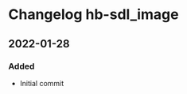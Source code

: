 [//]: # ( All notable changes to this project will be documented in this file. )
[//]: # ( Encoding: UTF-8 No BOM )
[//]: # ( ## 2022-01-28   ### Changed   ### Fixed   ### Added   ### Removed   ### Update )
[//]: # ( Entries may not always be in chronological/commit order. )
[//]: # ( Others according to Markdown specifications. )

# Changelog hb-sdl_image

## 2022-01-28

### Added

   - Initial commit
